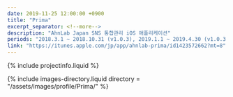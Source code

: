 ```yaml
---
date: 2019-11-25 12:00:00 +0900
title: "Prima"
excerpt_separator: <!--more-->
description: "AhnLab Japan SNS 통합관리 iOS 애플리케이션"
periods: "2018.3.1 ~ 2018.10.31 (v1.0.3), 2019.1.1 ~ 2019.4.30 (v1.0.3 -> v1.0.4)"
link: "https://itunes.apple.com/jp/app/ahnlab-prima/id1423572662?mt=8"
---
```


{% include projectinfo.liquid %}

<!--more-->

{% include images-directory.liquid directory = "/assets/images/profile/Prima/" %}
